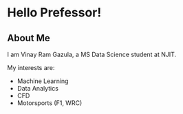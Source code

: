 # Hello Prefessor!

## About Me

I am Vinay Ram Gazula, a MS Data Science student at NJIT.

My interests are:
- Machine Learning
- Data Analytics
- CFD
- Motorsports (F1, WRC)
